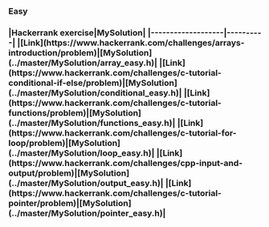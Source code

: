 <H3>Easy<H3>
|Hackerrank exercise|MySolution|
|-------------------|----------|
|[Link](https://www.hackerrank.com/challenges/arrays-introduction/problem)|[MySolution](../master/MySolution/array_easy.h)|
|[Link](https://www.hackerrank.com/challenges/c-tutorial-conditional-if-else/problem)|[MySolution](../master/MySolution/conditional_easy.h)|
|[Link](https://www.hackerrank.com/challenges/c-tutorial-functions/problem)|[MySolution](../master/MySolution/functions_easy.h)|
|[Link](https://www.hackerrank.com/challenges/c-tutorial-for-loop/problem)|[MySolution](../master/MySolution/loop_easy.h)|
|[Link](https://www.hackerrank.com/challenges/cpp-input-and-output/problem)|[MySolution](../master/MySolution/output_easy.h)|
|[Link](https://www.hackerrank.com/challenges/c-tutorial-pointer/problem)|[MySolution](../master/MySolution/pointer_easy.h)|

